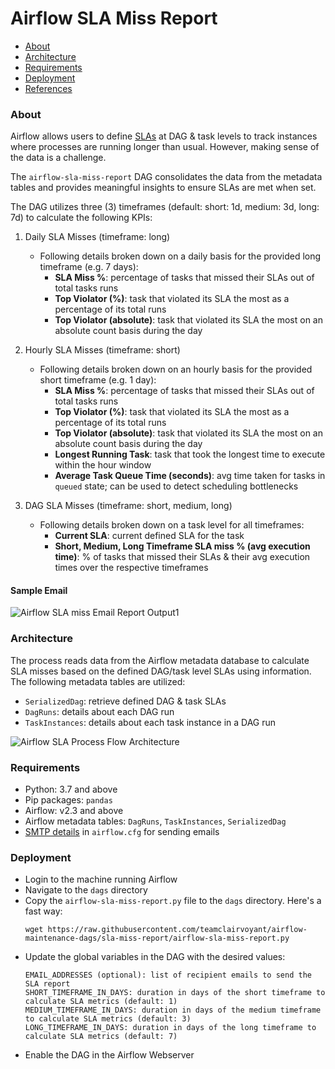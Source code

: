 # Airflow SLA Miss Report

  - [About](#about)
  - [Architecture](#architecture)
  - [Requirements](#requirements)
  - [Deployment](#deployment)
  - [References](#references)


### About
Airflow allows users to define [SLAs](https://github.com/teamclairvoyant/airflow-maintenance-dags/blob/teamclairvoyant/sla-miss-report/sla-miss-report/README.md) at DAG & task levels to track instances where processes are running longer than usual. However, making sense of the data is a challenge.

The `airflow-sla-miss-report` DAG consolidates the data from the metadata tables and provides meaningful insights to ensure SLAs are met when set.

The DAG utilizes three (3) timeframes (default: short: 1d, medium: 3d, long: 7d) to calculate the following KPIs:

1. Daily SLA Misses (timeframe: long)
    - Following details broken down on a daily basis for the provided long timeframe (e.g. 7 days):
      - **SLA Miss %**: percentage of tasks that missed their SLAs out of total tasks runs
      - **Top Violator (%)**: task that violated its SLA the most as a percentage of its total runs
      - **Top Violator (absolute)**: task that violated its SLA the most on an absolute count basis during the day

2. Hourly SLA Misses (timeframe: short)
   - Following details broken down on an hourly basis for the provided short timeframe (e.g. 1 day):
      - **SLA Miss %**: percentage of tasks that missed their SLAs out of total tasks runs
      - **Top Violator (%)**: task that violated its SLA the most as a percentage of its total runs
      - **Top Violator (absolute)**: task that violated its SLA the most on an absolute count basis during the day
      - **Longest Running Task**: task that took the longest time to execute within the hour window
      - **Average Task Queue Time (seconds)**: avg time taken for tasks in `queued` state; can be used to detect scheduling bottlenecks

3. DAG SLA Misses (timeframe: short, medium, long)
    - Following details broken down on a task level for all timeframes:
      - **Current SLA**: current defined SLA for the task
      - **Short, Medium, Long Timeframe SLA miss % (avg execution time)**: % of tasks that missed their SLAs & their avg execution times over the respective timeframes

#### **Sample Email**
![Airflow SLA miss Email Report Output1](https://user-images.githubusercontent.com/32403237/193700720-24b88202-edae-4199-a7f3-0e46e54e0d5d.png)


### Architecture
The process reads data from the Airflow metadata database to calculate SLA misses based on the defined DAG/task level SLAs using information.
The following metadata tables are utilized:
- `SerializedDag`: retrieve defined DAG & task SLAs
- `DagRuns`: details about each DAG run
- `TaskInstances`: details about each task instance in a DAG run

![Airflow SLA Process Flow Architecture](https://user-images.githubusercontent.com/8946659/191114560-2368e2df-916a-4f66-b1ac-b6cfe0b35a47.png)

### Requirements
- Python: 3.7 and above
- Pip packages: `pandas`
- Airflow: v2.3 and above
- Airflow metadata tables: `DagRuns`, `TaskInstances`, `SerializedDag`
- [SMTP details](https://airflow.apache.org/docs/apache-airflow/stable/howto/email-config.html#using-default-smtp) in `airflow.cfg` for sending emails

### Deployment
- Login to the machine running Airflow
- Navigate to the `dags` directory
- Copy the `airflow-sla-miss-report.py` file to the `dags` directory. Here's a fast way:
  ```
  wget https://raw.githubusercontent.com/teamclairvoyant/airflow-maintenance-dags/sla-miss-report/airflow-sla-miss-report.py
  ```
- Update the global variables in the DAG with the desired values:
  ```
  EMAIL_ADDRESSES (optional): list of recipient emails to send the SLA report
  SHORT_TIMEFRAME_IN_DAYS: duration in days of the short timeframe to calculate SLA metrics (default: 1)
  MEDIUM_TIMEFRAME_IN_DAYS: duration in days of the medium timeframe to calculate SLA metrics (default: 3)
  LONG_TIMEFRAME_IN_DAYS: duration in days of the long timeframe to calculate SLA metrics (default: 7)
  ```
- Enable the DAG in the Airflow Webserver